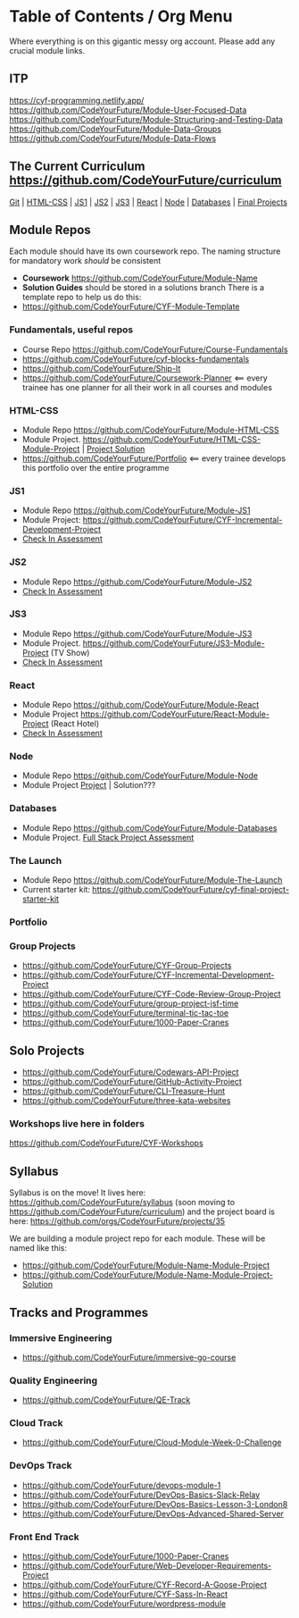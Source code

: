 # Table of Contents / Org Menu
Where everything is on this gigantic messy org account. Please add any crucial module links.

## ITP
https://cyf-programming.netlify.app/ 
https://github.com/CodeYourFuture/Module-User-Focused-Data
https://github.com/CodeYourFuture/Module-Structuring-and-Testing-Data
https://github.com/CodeYourFuture/Module-Data-Groups
https://github.com/CodeYourFuture/Module-Data-Flows

## The Current Curriculum https://github.com/CodeYourFuture/curriculum

[Git](#git) | [HTML-CSS](#html-css) | [JS1](#js1) | [JS2](#js2) | [JS3](#js3) | [React](#react) | [Node](#node) | [Databases](#databases) | [Final Projects](#final-projects)

## Module Repos
Each module should have its own coursework repo. The naming structure for mandatory work _should_ be consistent
- **Coursework** https://github.com/CodeYourFuture/Module-Name
- **Solution Guides** should be stored in a solutions branch
There is a template repo to help us do this: 
- https://github.com/CodeYourFuture/CYF-Module-Template 

### Fundamentals, useful repos
- Course Repo https://github.com/CodeYourFuture/Course-Fundamentals
- https://github.com/CodeYourFuture/cyf-blocks-fundamentals
- https://github.com/CodeYourFuture/Ship-It
- https://github.com/CodeYourFuture/Coursework-Planner <== every trainee has one planner for all their work in all courses and modules

### HTML-CSS
- Module Repo https://github.com/CodeYourFuture/Module-HTML-CSS
- Module Project. https://github.com/CodeYourFuture/HTML-CSS-Module-Project | [Project Solution](https://github.com/CodeYourFuture/HTML-CSS-Module-Project-Solution)
- https://github.com/CodeYourFuture/Portfolio <== every trainee develops this portfolio over the entire programme

### JS1
- Module Repo https://github.com/CodeYourFuture/Module-JS1
- Module Project: https://github.com/CodeYourFuture/CYF-Incremental-Development-Project
- [Check In Assessment](https://github.com/CodeYourFuture/JavaScript-Core-1-Assessment)

### JS2
- Module Repo https://github.com/CodeYourFuture/Module-JS2
- [Check In Assessment](https://github.com/CodeYourFuture/JavaScript-Core-2-Assessment)

### JS3
- Module Repo https://github.com/CodeYourFuture/Module-JS3
- Module Project. https://github.com/CodeYourFuture/JS3-Module-Project (TV Show)
- [Check In Assessment](https://github.com/CodeYourFuture/JavaScript-Core-3-Assessment)

### React
- Module Repo https://github.com/CodeYourFuture/Module-React
- Module Project https://github.com/CodeYourFuture/React-Module-Project (React Hotel)
- [Check In Assessment](https://github.com/CodeYourFuture/React-Assessment)

### Node
- Module Repo https://github.com/CodeYourFuture/Module-Node
- Module Project [Project](https://github.com/CodeYourFuture/CYF-Slack-Your-Future-Project-Backend) | Solution???

### Databases
- Module Repo https://github.com/CodeYourFuture/Module-Databases
- Module Project. [Full Stack Project Assessment](https://github.com/CodeYourFuture/Full-Stack-Project-Assessment)

### The Launch 
- Module Repo https://github.com/CodeYourFuture/Module-The-Launch
- Current starter kit: https://github.com/CodeYourFuture/cyf-final-project-starter-kit 

### Portfolio

### Group Projects
- https://github.com/CodeYourFuture/CYF-Group-Projects
- https://github.com/CodeYourFuture/CYF-Incremental-Development-Project
- https://github.com/CodeYourFuture/CYF-Code-Review-Group-Project
- https://github.com/CodeYourFuture/group-project-jsf-time
- https://github.com/CodeYourFuture/terminal-tic-tac-toe
- https://github.com/CodeYourFuture/1000-Paper-Cranes

## Solo Projects
- https://github.com/CodeYourFuture/Codewars-API-Project
- https://github.com/CodeYourFuture/GitHub-Activity-Project
- https://github.com/CodeYourFuture/CLI-Treasure-Hunt
- https://github.com/CodeYourFuture/three-kata-websites

### Workshops live here in folders
https://github.com/CodeYourFuture/CYF-Workshops 

## Syllabus
Syllabus is on the move! It lives here: https://github.com/CodeYourFuture/syllabus (soon moving to  https://github.com/CodeYourFuture/curriculum) and the project board is here: https://github.com/orgs/CodeYourFuture/projects/35

We are building a module project repo for each module. These will be named like this:
- https://github.com/CodeYourFuture/Module-Name-Module-Project
- https://github.com/CodeYourFuture/Module-Name-Module-Project-Solution

## Tracks and Programmes

### Immersive Engineering
- https://github.com/CodeYourFuture/immersive-go-course

### Quality Engineering
- https://github.com/CodeYourFuture/QE-Track

### Cloud Track
- https://github.com/CodeYourFuture/Cloud-Module-Week-0-Challenge

### DevOps Track
- https://github.com/CodeYourFuture/devops-module-1
- https://github.com/CodeYourFuture/DevOps-Basics-Slack-Relay
- https://github.com/CodeYourFuture/DevOps-Basics-Lesson-3-London8
- https://github.com/CodeYourFuture/DevOps-Advanced-Shared-Server

### Front End Track
- https://github.com/CodeYourFuture/1000-Paper-Cranes
- https://github.com/CodeYourFuture/Web-Developer-Requirements-Project
- https://github.com/CodeYourFuture/CYF-Record-A-Goose-Project 
- https://github.com/CodeYourFuture/CYF-Sass-In-React
- https://github.com/CodeYourFuture/wordpress-module





